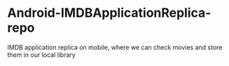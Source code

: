 # Android-IMDBApplicationReplica-repo
IMDB application replica on mobile, where we can check movies and store them in our local library
